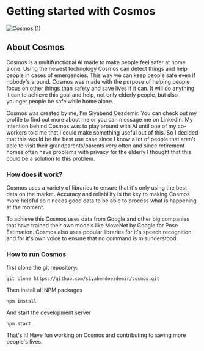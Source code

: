 # Getting started with Cosmos

![Cosmos (1)](https://user-images.githubusercontent.com/57148521/189862618-1956bb01-f598-4930-bceb-13f168f3977b.png)

## About Cosmos
Cosmos is a multifunctional AI made to make people feel safer at home alone. Using the newest technology Cosmos can detect things and help people in cases of emergencies. This way we can keep people safe even if nobody's around. Cosmos was made with the purpose of helping people focus on other things than safety and save lives if it can. It will do anything it can to achieve this goal and help, not only elderly people, but also younger people be safe while home alone.

Cosmos was created by me, I'm Siyabend Oezdemir. You can check out my profile to find out more about me or you can message me on LinkedIn. My intention behind Cosmos was to play around with AI until one of my co-workers told me that I could make something useful out of this. So I decided that this would be the best use case since I know a lot of people that aren't able to visit their grandparents/parents very often and since retirement homes often have problems with privacy for the elderly I thought that this could be a solution to this problem.

### How does it work?
Cosmos uses a variety of libraries to ensure that it's only using the best data on the market. Accuracy and reliability is the key to making Cosmos more helpful so it needs good data to be able to process what is happening at the moment. 

To achieve this Cosmos uses data from Google and other big companies that have trained their own models like MoveNet by Google for Pose Estimation. Cosmos also uses popular libraries for it's speech recognition and for it's own voice to ensure that no command is misunderstood. 


### How to run Cosmos

first clone the git repository:

`git clone https://github.com/siyabendoezdemir/cosmos.git`

Then install all NPM packages

`npm install`

And start the development server

`npm start`

That's it! Have fun working on Cosmos and contributing to saving more people's lives. 
